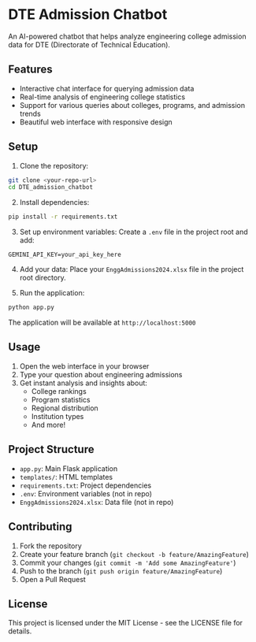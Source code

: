 # DTE Admission Chatbot

An AI-powered chatbot that helps analyze engineering college admission data for DTE (Directorate of Technical Education).

## Features

- Interactive chat interface for querying admission data
- Real-time analysis of engineering college statistics
- Support for various queries about colleges, programs, and admission trends
- Beautiful web interface with responsive design

## Setup

1. Clone the repository:
```bash
git clone <your-repo-url>
cd DTE_admission_chatbot
```

2. Install dependencies:
```bash
pip install -r requirements.txt
```

3. Set up environment variables:
Create a `.env` file in the project root and add:
```
GEMINI_API_KEY=your_api_key_here
```

4. Add your data:
Place your `EnggAdmissions2024.xlsx` file in the project root directory.

5. Run the application:
```bash
python app.py
```

The application will be available at `http://localhost:5000`

## Usage

1. Open the web interface in your browser
2. Type your question about engineering admissions
3. Get instant analysis and insights about:
   - College rankings
   - Program statistics
   - Regional distribution
   - Institution types
   - And more!

## Project Structure

- `app.py`: Main Flask application
- `templates/`: HTML templates
- `requirements.txt`: Project dependencies
- `.env`: Environment variables (not in repo)
- `EnggAdmissions2024.xlsx`: Data file (not in repo)

## Contributing

1. Fork the repository
2. Create your feature branch (`git checkout -b feature/AmazingFeature`)
3. Commit your changes (`git commit -m 'Add some AmazingFeature'`)
4. Push to the branch (`git push origin feature/AmazingFeature`)
5. Open a Pull Request

## License

This project is licensed under the MIT License - see the LICENSE file for details. 